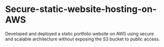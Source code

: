 # Secure-static-website-hosting-on-AWS
Developed and deployed a static portfolio website on AWS using secure and scalable architecture without exposing the S3 bucket to public access.
